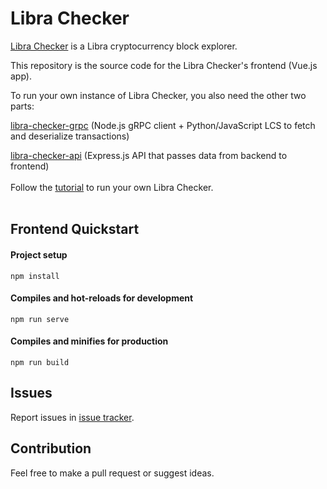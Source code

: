 # Libra Checker

[Libra Checker](https://librachecker.com) is a Libra cryptocurrency block explorer.

This repository is the source code for the Libra Checker's frontend (Vue.js app).

To run your own instance of Libra Checker, you also need the other two parts:

[libra-checker-grpc](https://github.com/librastartup/libra-checker-grpc) (Node.js gRPC client + Python/JavaScript LCS to fetch and deserialize transactions)

[libra-checker-api](https://github.com/librastartup/libra-checker-api) (Express.js API that passes data from backend to frontend)
<br>
<br>
Follow the [tutorial](https://librastartup.com/blog/tutorial-how-to-create-block-explorer-for-libra-cryptocurrency-part-1-the-backend/) to run your own Libra Checker.
<br>
<br>
## Frontend Quickstart

#### Project setup
```
npm install
```

#### Compiles and hot-reloads for development
```
npm run serve
```

#### Compiles and minifies for production
```
npm run build
```

## Issues

Report issues in [issue tracker](https://github.com/giekaton/libra-checker/issues).

## Contribution

Feel free to make a pull request or suggest ideas.
